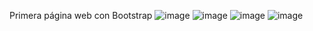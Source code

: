Primera página web con Bootstrap
![image](https://github.com/OctavioCastillo/Pr-ctica_Bootstrap/assets/150285991/39c91efb-c4d4-408d-b5a4-60652bd9bf9d)
![image](https://github.com/OctavioCastillo/Pr-ctica_Bootstrap/assets/150285991/2429c4ea-aebe-4860-8f0e-366462584b77)
![image](https://github.com/OctavioCastillo/Pr-ctica_Bootstrap/assets/150285991/2a699726-9e7d-4f44-92c2-5b831c12749b)
![image](https://github.com/OctavioCastillo/Pr-ctica_Bootstrap/assets/150285991/88b1a1fe-9b2d-49e2-ba18-f1417f818aa5)
